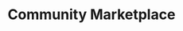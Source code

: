 ---
title: "Community Marketplace"
type: docs
linkTitle: "Community Marketplace"
description: "The community marketplace allows all OpenNebula users to contribute their own appliances for others to use. This section describes how to use this community marketplace and the required processes for publishing your own appliance."
weight: 5
---